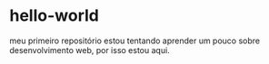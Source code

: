 # hello-world
meu primeiro repositório
estou tentando aprender um pouco sobre desenvolvimento web, por isso estou aqui.
